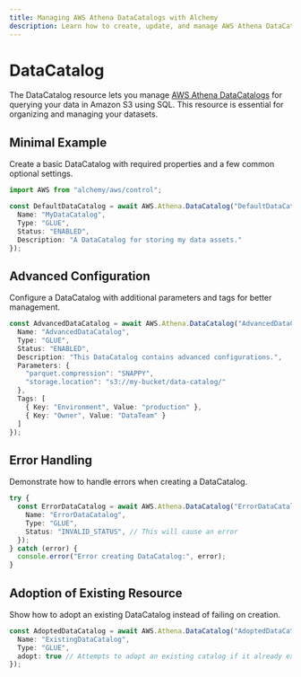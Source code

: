 ```yaml
---
title: Managing AWS Athena DataCatalogs with Alchemy
description: Learn how to create, update, and manage AWS Athena DataCatalogs using Alchemy Cloud Control.
---
```


# DataCatalog

The DataCatalog resource lets you manage [AWS Athena DataCatalogs](https://docs.aws.amazon.com/athena/latest/userguide/) for querying your data in Amazon S3 using SQL. This resource is essential for organizing and managing your datasets.

## Minimal Example

Create a basic DataCatalog with required properties and a few common optional settings.

```ts
import AWS from "alchemy/aws/control";

const DefaultDataCatalog = await AWS.Athena.DataCatalog("DefaultDataCatalog", {
  Name: "MyDataCatalog",
  Type: "GLUE",
  Status: "ENABLED",
  Description: "A DataCatalog for storing my data assets."
});
```

## Advanced Configuration

Configure a DataCatalog with additional parameters and tags for better management.

```ts
const AdvancedDataCatalog = await AWS.Athena.DataCatalog("AdvancedDataCatalog", {
  Name: "AdvancedDataCatalog",
  Type: "GLUE",
  Status: "ENABLED",
  Description: "This DataCatalog contains advanced configurations.",
  Parameters: {
    "parquet.compression": "SNAPPY",
    "storage.location": "s3://my-bucket/data-catalog/"
  },
  Tags: [
    { Key: "Environment", Value: "production" },
    { Key: "Owner", Value: "DataTeam" }
  ]
});
```

## Error Handling

Demonstrate how to handle errors when creating a DataCatalog.

```ts
try {
  const ErrorDataCatalog = await AWS.Athena.DataCatalog("ErrorDataCatalog", {
    Name: "ErrorDataCatalog",
    Type: "GLUE",
    Status: "INVALID_STATUS", // This will cause an error
  });
} catch (error) {
  console.error("Error creating DataCatalog:", error);
}
```

## Adoption of Existing Resource

Show how to adopt an existing DataCatalog instead of failing on creation.

```ts
const AdoptedDataCatalog = await AWS.Athena.DataCatalog("AdoptedDataCatalog", {
  Name: "ExistingDataCatalog",
  Type: "GLUE",
  adopt: true // Attempts to adopt an existing catalog if it already exists
});
```